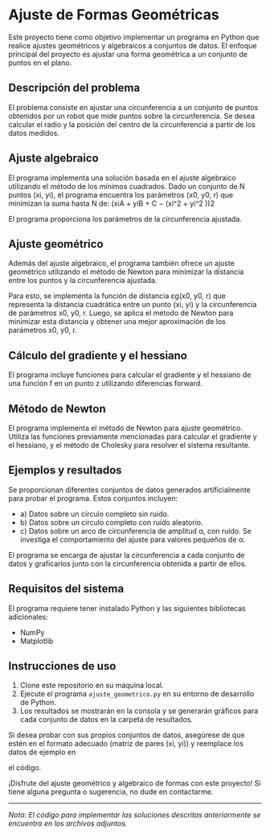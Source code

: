 # Ajuste de Formas Geométricas

Este proyecto tiene como objetivo implementar un programa en Python que realice ajustes geométricos y algebraicos a conjuntos de datos. El enfoque principal del proyecto es ajustar una forma geométrica a un conjunto de puntos en el plano.

## Descripción del problema

El problema consiste en ajustar una circunferencia a un conjunto de puntos obtenidos por un robot que mide puntos sobre la circunferencia. Se desea calcular el radio y la posición del centro de la circunferencia a partir de los datos medidos.

## Ajuste algebraico

El programa implementa una solución basada en el ajuste algebraico utilizando el método de los mínimos cuadrados. Dado un conjunto de N puntos (xi, yi), el programa encuentra los parámetros (x0, y0, r) que minimizan la suma hasta N de: (xiA + yiB + C − (xi^2 + yi^2 ))2

El programa proporciona los parámetros de la circunferencia ajustada.

## Ajuste geométrico

Además del ajuste algebraico, el programa también ofrece un ajuste geométrico utilizando el método de Newton para minimizar la distancia entre los puntos y la circunferencia ajustada.

Para esto, se implementa la función de distancia εg(x0, y0, r) que representa la distancia cuadrática entre un punto (xi, yi) y la circunferencia de parámetros x0, y0, r. Luego, se aplica el método de Newton para minimizar esta distancia y obtener una mejor aproximación de los parámetros x0, y0, r.

## Cálculo del gradiente y el hessiano

El programa incluye funciones para calcular el gradiente y el hessiano de una función f en un punto z utilizando diferencias forward.

## Método de Newton

El programa implementa el método de Newton para ajuste geométrico. Utiliza las funciones previamente mencionadas para calcular el gradiente y el hessiano, y el método de Cholesky para resolver el sistema resultante.

## Ejemplos y resultados

Se proporcionan diferentes conjuntos de datos generados artificialmente para probar el programa. Estos conjuntos incluyen:

- a) Datos sobre un círculo completo sin ruido.
- b) Datos sobre un círculo completo con ruido aleatorio.
- c) Datos sobre un arco de circunferencia de amplitud α, con ruido. Se investiga el comportamiento del ajuste para valores pequeños de α.

El programa se encarga de ajustar la circunferencia a cada conjunto de datos y graficarlos junto con la circunferencia obtenida a partir de ellos.

## Requisitos del sistema

El programa requiere tener instalado Python y las siguientes bibliotecas adicionales:
- NumPy
- Matplotlib

## Instrucciones de uso

1. Clone este repositorio en su máquina local.
2. Ejecute el programa `ajuste_geometrico.py` en su entorno de desarrollo de Python.
3. Los resultados se mostrarán en la consola y se generarán gráficos para cada conjunto de datos en la carpeta de resultados.

Si desea probar con sus propios conjuntos de datos, asegúrese de que estén en el formato adecuado (matriz de pares (xi, yi)) y reemplace los datos de ejemplo en

 el código.

¡Disfrute del ajuste geométrico y algebraico de formas con este proyecto! Si tiene alguna pregunta o sugerencia, no dude en contactarme.

---
*Nota: El código para implementar las soluciones descritas anteriormente se encuentra en los archivos adjuntos.*